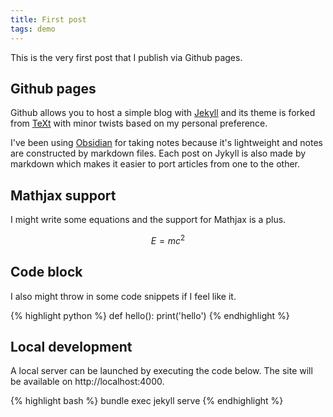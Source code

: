 ```yaml
---
title: First post
tags: demo
---
```


This is the very first post that I publish via Github pages.

<!--more-->

## Github pages

Github allows you to host a simple blog with [Jekyll](https://docs.github.com/en/pages/setting-up-a-github-pages-site-with-jekyll/about-github-pages-and-jekyll)
and its theme is forked from [TeXt](https://github.com/kitian616/jekyll-TeXt-theme) with minor twists based on my personal preference.

I've been using [Obsidian](https://obsidian.md/) for taking notes because
it's lightweight and notes are constructed by markdown files.
Each post on Jykyll is also made by markdown which makes it easier to port articles from one to the other.

## Mathjax support

I might write some equations and the support for Mathjax is a plus.

$$E = mc^2$$

## Code block

I also might throw in some code snippets if I feel like it.

{% highlight python %}
def hello():
    print('hello')
{% endhighlight %}

## Local development

A local server can be launched by executing the code below. The site will be available on
http://localhost:4000.

{% highlight bash %}
bundle exec jekyll serve
{% endhighlight %}
